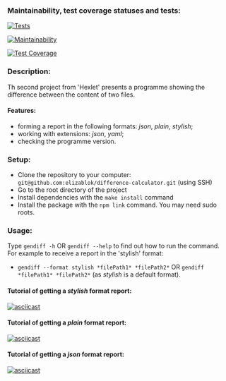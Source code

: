 ### Maintainability, test coverage statuses and tests:
[![Tests](https://github.com/elizablok/difference-calculator/actions/workflows/node-ci.yml/badge.svg)](https://github.com/elizablok/difference-calculator/actions/workflows/node-ci.yml)

[![Maintainability](https://api.codeclimate.com/v1/badges/78ad88dafa56eede88a0/maintainability)](https://codeclimate.com/github/elizablok/difference-calculator/maintainability)

[![Test Coverage](https://api.codeclimate.com/v1/badges/78ad88dafa56eede88a0/test_coverage)](https://codeclimate.com/github/elizablok/difference-calculator/test_coverage)

### Description:

Th second project from 'Hexlet' presents a programme showing the difference between the content of two files. 

#### Features:
- forming a report in the following formats: *json*, *plain*, *stylish*;
- working with extensions: *json*, *yaml*;
- checking the programme version.

### Setup:
* Clone the repository to your computer: `git@github.com:elizablok/difference-calculator.git` (using SSH)
* Go to the root directory of the project
* Install dependencies with the `make install` command
* Install the package with the `npm link` command. You may need sudo roots.

### Usage:
Type `gendiff -h` OR `gendiff --help` to find out how to run the command.
For example to receive a report in the 'stylish' format:
- `gendiff --format stylish *filePath1* *filePath2*` OR `gendiff *filePath1* *filePath2*` (as *stylish* is a default format).

#### Tutorial of getting a *stylish* format report:
[![asciicast](https://asciinema.org/a/489297.svg)](https://asciinema.org/a/489297)

#### Tutorial of getting a *plain* format report:
[![asciicast](https://asciinema.org/a/489299.svg)](https://asciinema.org/a/489299)

#### Tutorial of getting a *json* format report:
[![asciicast](https://asciinema.org/a/489300.svg)](https://asciinema.org/a/489300)
